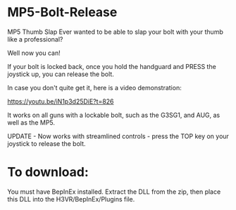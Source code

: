 # MP5-Bolt-Release

MP5 Thumb Slap
Ever wanted to be able to slap your bolt with your thumb like a professional?

Well now you can!

If your bolt is locked back, once you hold the handguard and PRESS the joystick up, you can release the bolt.

In case you don't quite get it, here is a video demonstration:

https://youtu.be/iN1p3d25DiE?t=826

It works on all guns with a lockable bolt, such as the G3SG1, and AUG, as well as the MP5.

UPDATE - Now works with streamlined controls - press the TOP key on your joystick to release the bolt.

# To download:

You must have BepInEx installed.
Extract the DLL from the zip, then place this DLL into the H3VR/BepInEx/Plugins file.
